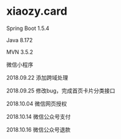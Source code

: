 # xiaozy.card
Spring Boot 1.5.4

Java 8.172

MVN 3.5.2

微信小程序

2018.09.22 添加跨域处理

2018.09.25 修改bug，完成首页卡片分类接口

2018.10.04 微信网页授权

2018.10.14 微信公众号支付

2018.10.16 微信公众号退款